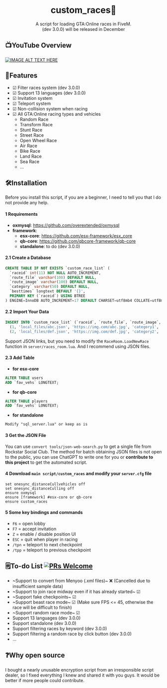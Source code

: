 <h1 align="center">
custom_races🏁
</h1>
<p align="center">
A script for loading GTA:Online races in FiveM.
  <br>
(dev 3.0.0) will be released in December
</p>

## 📺YouTube Overview

[![IMAGE ALT TEXT HERE](https://i.ytimg.com/vi/RekC1AshOfo/maxresdefault.jpg)](https://www.youtube.com/watch?v=RekC1AshOfo)

## 🤖Features
- ☑ Filter races system (dev 3.0.0)
- ☑ Support 13 languages (dev 3.0.0)
- ☑ Invitation system
- ☑ Teleport system
- ☑ Non-collision system when racing
- ☑ All GTA:Online racing types and vehicles
  - Random Race
  - Transform Race
  - Stunt Race
  - Street Race
  - Open Wheel Race
  - Air Race
  - Bike Race
  - Land Race
  - Sea Race
  - ...

## 🛠️Installation
Before you install this script, if you are a beginner, I need to tell you that I do not provide any help.

#### 1 Requirements
- **oxmysql**: https://github.com/overextended/oxmysql
- **framework**: 
  - **esx-core**: https://github.com/esx-framework/esx_core
  - **qb-core**: https://github.com/qbcore-framework/qb-core
  - **standalone**: to do (dev 3.0.0)

#### 2.1 Create a Database
```sql
CREATE TABLE IF NOT EXISTS `custom_race_list` (
  `raceid` int(11) NOT NULL AUTO_INCREMENT,
  `route_file` varchar(100) DEFAULT NULL,
  `route_image` varchar(100) DEFAULT NULL,
  `category` varchar(50) DEFAULT NULL,
  `besttimes` longtext DEFAULT '{}',
  PRIMARY KEY (`raceid`) USING BTREE
) ENGINE=InnoDB AUTO_INCREMENT=17 DEFAULT CHARSET=utf8mb4 COLLATE=utf8mb4_general_ci;
```

#### 2.2 Import Your Data
```sql
INSERT INTO `custom_race_list` (`raceid`, `route_file`, `route_image`, `category`, `besttimes`) VALUES
  (1, 'local_files/abc.json', 'https://img.com/abc.jpg', 'category1', '[]'),
  (2, 'local_files/def.json', 'https://img.com/def.jpg', 'category2', '[]');
```
Support JSON links, but you need to modify the `RaceRoom.LoadNewRace` function in `server/races_room.lua`. And I recommend using JSON files.

#### 2.3 Add Table 
- **for esx-core**
```sql
ALTER TABLE users
ADD `fav_vehs` LONGTEXT;
```
- **for qb-core**
```sql
ALTER TABLE players
ADD `fav_vehs` LONGTEXT;
```

- **for standalone**
```
Modify "sql_server.lua" or keep as is
```

#### 3 Get the JSON File
You can use `convert tools/json-web-search.py` to get a single file from Rockstar Social Club. The method for batch obtaining JSON files is not open to the public, you can use ChatGPT to write one for you or **contribute to this project** to get the automated script.

#### 4 Download `main script/custom_races` and modify your `server.cfg` file
```
set onesync_distanceCullvehicles off
set onesync_distanceCulling off
ensure oxmysql
ensure [framework] #esx-core or qb-core
ensure custom_races
```
#### 5 Some key bindings and commands
- `F6` = open lobby
- `F7` = accept invitation
- `Z` = enable / disable position UI
- `ESC` = quit when player in racing
- `/tpn` = teleport to next checkpoint
- `/tpp` = teleport to previous checkpoint

## 🗒️To-do List [![PRs Welcome](https://img.shields.io/badge/PRs-welcome-brightgreen.svg?style=flat-square)](https://makeapullrequest.com)
- ~Support to convert from Menyoo (.xml files)~ ❌ (Cancelled due to insufficient sample data)
- ~Support to join race midway even if it has already started~ ☑
- ~Support fake checkpoints~ ☑
- ~Support beast race mode~ ☑ (Make sure FPS <= 45, otherwise the race will be difficult to finish)
- ~Support random race mode~ ☑
- Support 13 languages (dev 3.0.0)
- Support standalone (dev 3.0.0)
- Support filtering races by keyword (dev 3.0.0)
- Support filtering a random race by click button (dev 3.0.0)
- ...

## ❓Why open source
I bought a nearly unusable encryption script from an irresponsible script dealer, so I fixed everything I knew and shared it with you guys. It would be better if more people could contribute.
